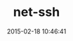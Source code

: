 ---
layout: post
title:  "net-ssh"
repo:   "net-ssh/net-ssh"
date:   2015-02-18 10:46:41
gemurl: https://github.com/net-ssh/net-ssh
---